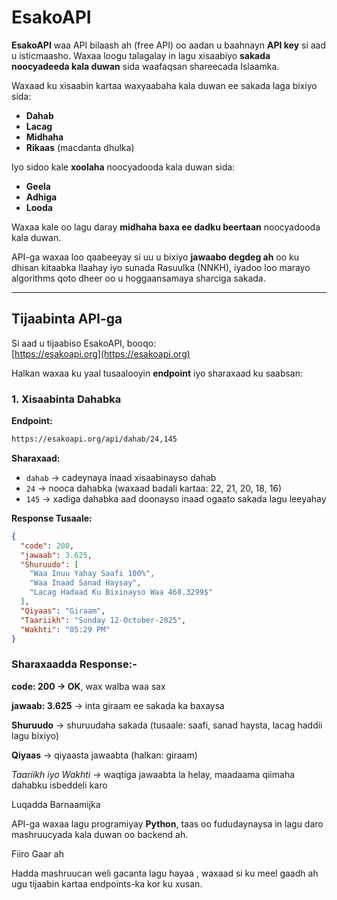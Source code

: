 # EsakoAPI

**EsakoAPI** waa API bilaash ah (free API) oo aadan u baahnayn **API key** si aad u isticmaasho. Waxaa loogu talagalay in lagu xisaabiyo **sakada noocyadeeda kala duwan** sida waafaqsan shareecada Islaamka.

Waxaad ku xisaabin kartaa waxyaabaha kala duwan ee sakada laga bixiyo sida:

- **Dahab**
- **Lacag**
- **Midhaha**
- **Rikaas** (macdanta dhulka)

Iyo sidoo kale **xoolaha** noocyadooda kala duwan sida:

- **Geela**
- **Adhiga**
- **Looda**

Waxaa kale oo lagu daray **midhaha baxa ee dadku beertaan** noocyadooda kala duwan.

API-ga waxaa loo qaabeeyay si uu u bixiyo **jawaabo degdeg ah** oo ku dhisan kitaabka Ilaahay iyo sunada Rasuulka (NNKH), iyadoo loo marayo algorithms qoto dheer oo u hoggaansamaya sharciga sakada.

---

## Tijaabinta API-ga

Si aad u tijaabiso EsakoAPI, booqo:  
[https://esakoapi.org](https://esakoapi.org)

Halkan waxaa ku yaal tusaalooyin **endpoint** iyo sharaxaad ku saabsan:

### 1. Xisaabinta Dahabka

**Endpoint:**

```bash
https://esakoapi.org/api/dahab/24,145
```

**Sharaxaad:**

- `dahab` → cadeynaya inaad xisaabinayso dahab
- `24` → nooca dahabka (waxaad badali kartaa: 22, 21, 20, 18, 16)
- `145` → xadiga dahabka aad doonayso inaad ogaato sakada lagu leeyahay

**Response Tusaale:**

```json
{
  "code": 200,
  "jawaab": 3.625,
  "Shuruudo": [
    "Waa Inuu Yahay Saafi 100%",
    "Waa Inaad Sanad Haysay",
    "Lacag Hadaad Ku Bixinayso Waa 468.3299$"
  ],
  "Qiyaas": "Giraam",
  "Taariikh": "Sunday 12-October-2025",
  "Wakhti": "05:29 PM"
}
```

### Sharaxaadda Response:-

**code: 200 → OK**, wax walba waa sax

**jawaab: 3.625** → inta giraam ee sakada ka baxaysa

**Shuruudo** → shuruudaha sakada (tusaale: saafi, sanad haysta, lacag haddii lagu bixiyo)

**Qiyaas** → qiyaasta jawaabta (halkan: giraam)

_Taariikh iyo Wakhti_ → waqtiga jawaabta la helay, maadaama qiimaha dahabku isbeddeli karo

Luqadda Barnaamijka

API-ga waxaa lagu programiyay **Python**, taas oo fududaynaysa in lagu daro mashruucyada kala duwan oo backend ah.

Fiiro Gaar ah

Hadda mashruucan weli gacanta lagu hayaa , waxaad si ku meel gaadh ah ugu tijaabin kartaa endpoints-ka kor ku xusan.
